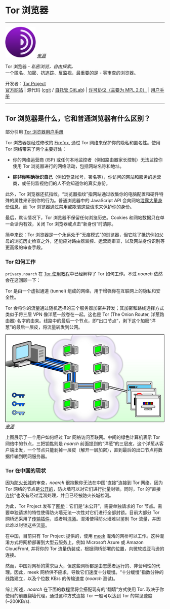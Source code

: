 # Tor 浏览器

---

<img src="images/logo.svg" height=96> [*来源*](https://gitweb.torproject.org/tor-browser.git/tree/browser/branding/official/firefox.svg?h=tor-browser-78.5.0esr-10.5-1)

Tor 浏览器 - *私密浏览，自由探索。*  
一个匿名、加密、抗追踪、反监视，最重要的是 - 零审查的浏览器。

开发者：[Tor Project](https://www.torproject.org/zh-CN/about/people/)  
[官方网站](https://www.torproject.org/zh-CN/) | 源代码 ([cgit](https://gitweb.torproject.org/tor-browser.git/) / [自托管 GitLab](https://gitlab.torproject.org/tpo/applications/tor-browser)) | [许可协议（主要为 MPL 2.0）](https://www.mozilla.org/en-US/MPL/2.0/) | [用户手册](https://tb-manual.torproject.org/zh-CN/)

---

## Tor 浏览器是什么，它和普通浏览器有什么区别？

部分引用 [Tor 浏览器用户手册](https://tb-manual.torproject.org/zh-CN/about/)

Tor 浏览器是经过修改的 [Firefox](https://www.mozilla.org/zh-CN/firefox/new/), 通过 Tor 网络来保护你的隐私和匿名性。使用 Tor 网络带来了两个主要好处：

- 你的网络运营商 (ISP) 或任何本地监控者（例如路由器家长控制）无法监控你使用 Tor 浏览器进行的网络活动，包括网站名称和地址。

- **除非你明确标识自己**（例如登录帐号，署名等），你访问的网站和服务的运营商，或任何监视他们的人不会知道你的真实身份。

此外，Tor 浏览器还抗指纹。“浏览器指纹”指网站通过收集你的电脑配置和硬件特殊的属性来识别你的行为。普通浏览器中的 JavaScript API 会向网站[泄露大量身份信息](https://browserleaks.com/)，而 Tor 浏览器通过禁用或欺骗这些请求来保护你的身份。

最后，默认情况下，Tor 浏览器不保留任何浏览历史。Cookies 和网站数据只在单一会话内有效，关闭 Tor 浏览器或点击“新身份”时清除。

简单来说：Tor 浏览器是一个永远处于“无痕模式”的浏览器，但它除了抵抗例如父母的浏览历史检查之外，还能应对路由器监控、运营商审查，以及网站身份识别等更高级的审查手段。

### Tor 如何工作

`privacy.noarch` 在 [Tor 使用教程]()中已经解释了 Tor 如何工作。不过 *noarch* 依然会在这回顾一下：

Tor 是由一个虚拟通道 (tunnel) 组成的网络，用于增强你在互联网上的隐私和安全性。

Tor 会将你的流量通过随机选择的三个服务器加密并转发；其加密和路线选择方式类似于将三层 VPN 像洋葱一般卷在一起。这也是 Tor (The Onion Router, 洋葱路由器) 名字的由来。线路中的最后一个节点，即“出口节点”，剥下这个加密“洋葱”的最后一层皮，将流量转发到公网。

![](images/how-tor-works.webp) [*来源*](https://tb-manual.torproject.org/about/)

上图展示了一个用户如何经过 Tor 网络访问互联网。中间的绿色计算机表示 Tor 网络中的节点，三把钥匙则是 *noarch* 前面提到的“洋葱”的三层皮，这个洋葱从客户端出发，一个节点只能剥掉一层皮（解开一层加密），直到最后的出口节点将数据传输到明网服务器。

### Tor 在中国的现状

因为[防火长城](https://zh.wikipedia.org/wiki/防火长城)的审查，*noarch* 很抱歉你无法在中国“直接”连接到 Tor 网络。因为 Tor 网络的节点是[公开的](https://metrics.torproject.org/rs.html)，防火墙可以对它们进行批量封锁。同时，Tor 的“直接连接”也没有经过混淆处理，并且已经被防火长城检测。

为此，Tor Project 发布了[网桥](https://tb-manual.torproject.org/zh-CN/bridges/)：它们是“未公开”，需要单独请求的 Tor 节点。需要单独请求的特性使得防火墙无法一次性对它们进行全部封锁。目前大部分 Tor 网桥还采用了[传输插件](https://2019.www.torproject.org/docs/pluggable-transports.html.en)，或者叫[混淆](https://en.wikipedia.org/wiki/Obfuscation_(software))。混淆使得防火墙难以鉴别 Tor 流量，并因此难以封锁这些流量。

在中国，目前只有 Tor Project 提供的，使用 [meek](https://trac.torproject.org/projects/tor/wiki/doc/meek) 混淆的网桥可以工作。这种混淆方式将网桥部署到大型云服务上，例如 Microsoft Azure 或 Amazon CloudFront, 并将你的 Tor 流量伪装成，根据网桥部署的位置，向微软或亚马逊的连接。

然而，中国对网桥的需求巨大，但这些网桥都是由志愿者运行的、非营利性的代理。因此，meek 网桥供不应求，导致它们速度十分缓慢。“十分缓慢”指数分钟的线路建立，以及个位数 KB/s 的传输速度 (*noarch* 测试)。

综上所述，*noarch* 在下面的教程里将会搭配现有的“翻墙”方式使用 Tor. 取决于你使用的前置翻墙代理，通过这种方式连接 Tor 一般可以达到 Tor 的常见速度 (~200KB/s).
